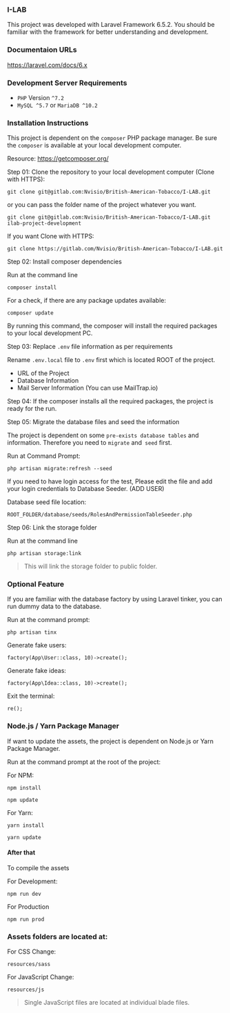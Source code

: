 ### I-LAB

This project was developed with Laravel Framework 6.5.2. You should be familiar with the framework for better understanding and development.

### Documentaion URLs

https://laravel.com/docs/6.x

### Development Server Requirements

- `PHP` Version `^7.2`
- `MySQL ^5.7` or `MariaDB ^10.2`

### Installation Instructions

This project is dependent on the `composer` PHP package manager. Be sure the `composer` is available at your local development computer.

Resource: https://getcomposer.org/

Step 01: Clone the repository to your local development computer (Clone with HTTPS):

```
git clone git@gitlab.com:Nvisio/British-American-Tobacco/I-LAB.git
```

or you can pass the folder name of the project whatever you want.

```
git clone git@gitlab.com:Nvisio/British-American-Tobacco/I-LAB.git ilab-project-development
```

If you want Clone with HTTPS:

```
git clone https://gitlab.com/Nvisio/British-American-Tobacco/I-LAB.git
```

Step 02: Install composer dependencies

Run at the command line

`composer install`

For a check, if there are any package updates available:

`composer update`

By running this command, the composer will install the required packages to your local development PC.

Step 03: Replace `.env` file information as per requirements

Rename `.env.local` file to `.env` first which is located ROOT of the project.

- URL of the Project
- Database Information
- Mail Server Information (You can use MailTrap.io)

Step 04: If the composer installs all the required packages, the project is ready for the run.

Step 05: Migrate the database files and seed the information

The project is dependent on some `pre-exists database tables` and information. Therefore you need to `migrate` and` seed` first.

Run at Command Prompt:

`php artisan migrate:refresh --seed`

If you need to have login access for the test, Please edit the file and add your login credentials to Database Seeder. (ADD USER)

Database seed file location:

```
ROOT_FOLDER/database/seeds/RolesAndPermissionTableSeeder.php
```

Step 06: Link the storage folder

Run at the command line

`php artisan storage:link`

> This will link the storage folder to public folder.

### Optional Feature

If you are familiar with the database factory by using Laravel tinker, you can run dummy data to the database.

Run at the command prompt:
```
php artisan tinx
```

Generate fake users:

```
factory(App\User::class, 10)->create();
```

Generate fake ideas:

```
factory(App\Idea::class, 10)->create();
```

Exit the terminal:

```
re();
```

### Node.js / Yarn Package Manager

If want to update the assets, the project is dependent on Node.js or Yarn Package Manager. 

Run at the command prompt at the root of the project:

For NPM:
```
npm install
```

```
npm update
```

For Yarn:
```
yarn install
```

```
yarn update
```

#### After that

To compile the assets

For Development:

```
npm run dev
```

For Production

```
npm run prod
```

### Assets folders are located at:

For CSS Change:

```
resources/sass
```

For JavaScript Change:

```
resources/js
```

> Single JavaScript files are located at individual blade files.